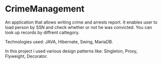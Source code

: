# CrimeManagement

An application that allows writing crime and arrests report. It enables user to load person by SSN and check whether or not he was convicted. 
You can look up records by diffrent cattegory. 

Technologies used: JAVA, Hibernate, Swing, MariaDB.

In this project i used various design patterns like: Singleton, Proxy, Flyweight, Decorator.
